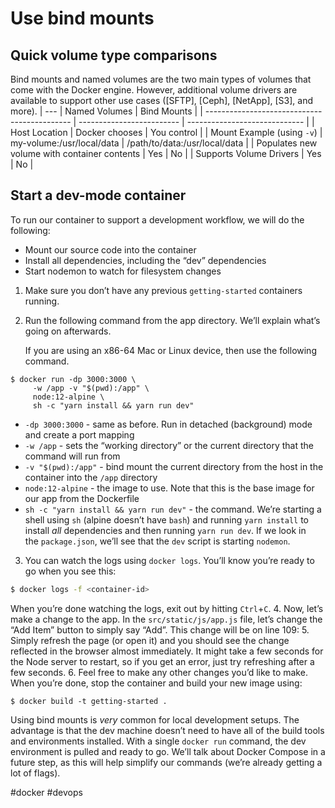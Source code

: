 # Use bind mounts
## Quick volume type comparisons
Bind mounts and named volumes are the two main types of volumes that come with the Docker engine. However, additional volume drivers are available to support other use cases ([SFTP], [Ceph], [NetApp], [S3], and more).
| ---                                          | Named Volumes             | Bind Mounts                   |
| -------------------------------------------- | ------------------------- | ----------------------------- |
| Host Location                                | Docker chooses            | You control                   |
| Mount Example (using `-v`)                   | my-volume:/usr/local/data | /path/to/data:/usr/local/data |
| Populates new volume with container contents | Yes                       | No                            |
| Supports Volume Drivers                      | Yes                       | No                            |
 
## Start a dev-mode container

To run our container to support a development workflow, we will do the following:

-   Mount our source code into the container
-   Install all dependencies, including the “dev” dependencies
-   Start nodemon to watch for filesystem changes

1.  Make sure you don’t have any previous `getting-started` containers running.
    
2.  Run the following command from the app directory. We’ll explain what’s going on afterwards.
    
    If you are using an x86-64 Mac or Linux device, then use the following command.

```shell
$ docker run -dp 3000:3000 \
     -w /app -v "$(pwd):/app" \
     node:12-alpine \
     sh -c "yarn install && yarn run dev"
```

-   `-dp 3000:3000` - same as before. Run in detached (background) mode and create a port mapping
-   `-w /app` - sets the “working directory” or the current directory that the command will run from
-   `-v "$(pwd):/app"` - bind mount the current directory from the host in the container into the `/app` directory
-   `node:12-alpine` - the image to use. Note that this is the base image for our app from the Dockerfile
-   `sh -c "yarn install && yarn run dev"` - the command. We’re starting a shell using `sh` (alpine doesn’t have `bash`) and running `yarn install` to install _all_ dependencies and then running `yarn run dev`. If we look in the `package.json`, we’ll see that the `dev` script is starting `nodemon`.
3. You can watch the logs using `docker logs`. You’ll know you’re ready to go when you see this:

```bash
$ docker logs -f <container-id>
```

When you’re done watching the logs, exit out by hitting `Ctrl`+`C`.
 4. Now, let’s make a change to the app. In the `src/static/js/app.js` file, let’s change the “Add Item” button to simply say “Add”. This change will be on line 109:
 5. Simply refresh the page (or open it) and you should see the change reflected in the browser almost immediately. It might take a few seconds for the Node server to restart, so if you get an error, just try refreshing after a few seconds.
6. Feel free to make any other changes you’d like to make. When you’re done, stop the container and build your new image using:
```shell
$ docker build -t getting-started . 
```
Using bind mounts is _very_ common for local development setups. The advantage is that the dev machine doesn’t need to have all of the build tools and environments installed. With a single `docker run` command, the dev environment is pulled and ready to go. We’ll talk about Docker Compose in a future step, as this will help simplify our commands (we’re already getting a lot of flags).

#docker #devops 